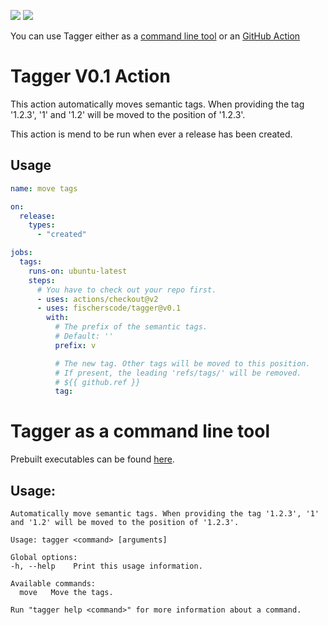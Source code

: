 [![](https://img.shields.io/github/v/release/fischerscode/tagger)](https://github.com/fischerscode/tagger/releases/latest)
[![](https://img.shields.io/github/license/fischerscode/tagger)](https://github.com/fischerscode/tagger/blob/master/LICENSE)

You can use Tagger either as a [command line tool](#tagger-as-a-command-line-tool) or an [GitHub Action](#tagger-v01-action)


# Tagger V0.1 Action
This action automatically moves semantic tags. When providing the tag '1.2.3', '1' and '1.2' will be moved to the position of '1.2.3'.

This action is mend to be run when ever a release has been created.

## Usage
```yaml
name: move tags

on:
  release:
    types:
      - "created"

jobs:
  tags:
    runs-on: ubuntu-latest
    steps:
      # You have to check out your repo first.
      - uses: actions/checkout@v2
      - uses: fischerscode/tagger@v0.1
        with:
          # The prefix of the semantic tags.
          # Default: ''
          prefix: v

          # The new tag. Other tags will be moved to this position.
          # If present, the leading 'refs/tags/' will be removed.
          # ${{ github.ref }}
          tag: 
```

# Tagger as a command line tool

Prebuilt executables can be found [here](https://github.com/fischerscode/tagger/releases/latest).

## Usage:
```
Automatically move semantic tags. When providing the tag '1.2.3', '1' and '1.2' will be moved to the position of '1.2.3'.

Usage: tagger <command> [arguments]

Global options:
-h, --help    Print this usage information.

Available commands:
  move   Move the tags.

Run "tagger help <command>" for more information about a command.
```
